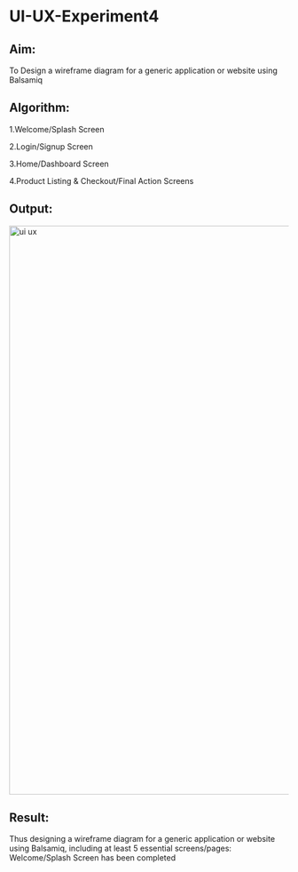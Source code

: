 # UI-UX-Experiment4

## Aim:
To Design a wireframe diagram for a generic application or website using Balsamiq

## Algorithm:
1.Welcome/Splash Screen

2.Login/Signup Screen 

3.Home/Dashboard Screen 

4.Product Listing & Checkout/Final Action Screens

## Output:
<img width="1536" height="1024" alt="ui ux" src="https://github.com/user-attachments/assets/a2ac82f9-78f6-464c-bc39-27987cee885f" />

## Result:
Thus designing a wireframe diagram for a generic application or website using Balsamiq, including at least 5 essential screens/pages: Welcome/Splash Screen has been completed
